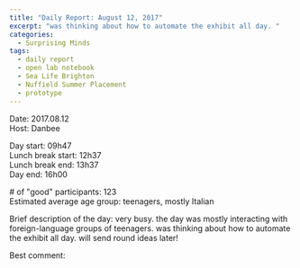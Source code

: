 ```yaml
---
title: "Daily Report: August 12, 2017"
excerpt: "was thinking about how to automate the exhibit all day. "
categories:
  - Surprising Minds
tags:
  - daily report
  - open lab notebook
  - Sea Life Brighton
  - Nuffield Summer Placement
  - prototype
---
```


Date: 2017.08.12    
Host: Danbee  

Day start: 09h47   
Lunch break start: 12h37  
Lunch break end: 13h37  
Day end: 16h00  

\# of "good" participants: 123   
Estimated average age group: teenagers, mostly Italian

Brief description of the day: very busy. the day was mostly interacting with foreign-language groups of teenagers. was thinking about how to automate the exhibit all day. will send round ideas later!

Best comment:
